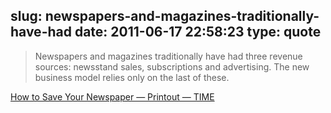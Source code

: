 slug: newspapers-and-magazines-traditionally-have-had
date: 2011-06-17 22:58:23
type: quote
---

> Newspapers and magazines traditionally have had three revenue sources: newsstand sales, subscriptions and advertising. The new business model relies only on the last of these.

[How to Save Your Newspaper — Printout — TIME](http://www.time.com/time/printout/0,8816,1877191,00.html)
